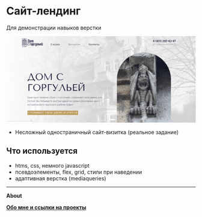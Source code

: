 # Сайт-лендинг

Для демонстрации навыков верстки

![](https://github.com/Areave/gorgullia-page/blob/master/screen.png)




- Несложный одностраничный сайт-визитка (реальное задание)


## Что используется

- htms, css, немного javascript
- псевдоэлементы, flex, grid, стили при наведении
- адаптивная верстка (mediaqueries)

______________________

**About**



**[Обо мне и ссылки на проекты](https://github.com/Areave/about/blob/main/README.md)**